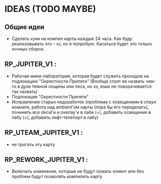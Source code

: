 # IDEAS (TODO MAYBE)


## Общие идеи
- Сделать хуки на компил карты каждые 24 часа. Как буду реализовывать это - хз, но я попробую. Касаться будет это только ночных сборок.


## RP_JUPITER_V1 :
- Рабочая мини-лаборатория, которая будет служить проходом на подлокацию "Окрестности Припяти" (Вообще стоит ее назвать чем-то в духе темной лощины или леса, но хз, язык не поворачивается так назвать)
- Подлокация "Окрестности Припяти"
- Исправление старых недоработок (проблема с освещением в спаун комнате, работа над ambient'ом карты (пора бы его переделать), починить все decal'и и overlay'и в лабе (+), добавить освещения в лабу (+), добавить лифт-телепорт в лабу)




## RP_UTEAM_JUPITER_V1 :
- не трогать эту карту




## RP_REWORK_JUPITER_V1 :
- Включать изменения, которые не будут ломать клиент или без проблем будут позволять компилить карту